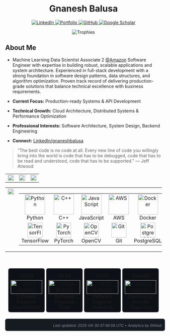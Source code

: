 
<h1 align="center">Gnanesh Balusa</h1>
<!-- <h3 align="center">Research AI Software Engineer | TIHAN, IIT Hyderabad & Trainee @McKnisey & Company</h3> -->

<p align="center">
  <!-- Profile views badge (optional, currently commented out) -->
  <!-- <img src="https://komarev.com/ghpvc/?username=gnanesh-16&label=Profile%20views&color=brightgreen&style=for-the-badge" alt="profile views" /> -->

  <!-- Social badges -->
  <a href="https://www.linkedin.com/in/gnaneshbalusa" target="_blank">
    <img src="https://img.shields.io/badge/LinkedIn-0077B5?style=for-the-badge&logo=linkedin&logoColor=white" alt="LinkedIn">
  </a>
  <a href="https://gnanesh-balusa-portfolio.vercel.app/" target="_blank">
    <img src="https://img.shields.io/badge/Portfolio-000000?style=for-the-badge&logo=About.me&logoColor=white" alt="Portfolio">
  </a>
  <a href="https://github.com/gnanesh-16" target="_blank">
    <img src="https://img.shields.io/badge/GitHub-100000?style=for-the-badge&logo=github&logoColor=white" alt="GitHub">
  </a>
  <a href="https://scholar.google.com/citations?user=3NC81YIAAAAJ&hl=en" target="_blank">
    <img src="https://img.shields.io/badge/Google_Scholar-4285F4?style=for-the-badge&logo=google-scholar&logoColor=white" alt="Google Scholar">
  </a>
</p>


<p align="center">
  <img src="https://github-profile-trophy.vercel.app/?username=gnanesh-16&theme=darkhub&row=1&column=6&margin-w=15&no-frame=true&no-bg=true" alt="Trophies" />
</p>


<!-------------About Me-------------------------------------->
## About Me

- Machine Learning Data Scientist Associate 2 [@Amazon]([url](https://www.aboutamazon.com/))
Software Engineer with expertise in building robust, scalable applications and system architecture. Experienced in full-stack development with a strong foundation in software design patterns, data structures, and algorithm optimization. Proven track record of delivering production-grade solutions that balance technical excellence with business requirements.

- **Current Focus:** Production-ready Systems & API Development
- **Technical Growth:** Cloud Architecture, Distributed Systems & Performance Optimization
- **Professional Interests:** Software Architecture, System Design, Backend Engineering
- **Connect:** [LinkedIn/gnaneshbalusa](https://linkedin.com/in/gnaneshbalusa)

> "The best code is no code at all. Every new line of code you willingly bring into the world is code that has to be debugged, code that has to be read and understood, code that has to be supported." — Jeff Atwood



<!---------------------------------

<!-- GitHub Stats Section -->
<table border="0">
  <tr>
    <td width="33%" valign="top">
      <img width="100%" src="https://github-readme-stats.vercel.app/api?username=gnanesh-16&show_icons=true&theme=radical&hide_border=true&count_private=true" />
    </td>
    <td width="33%" valign="top">
      <img width="100%" src="https://github-profile-summary-cards.vercel.app/api/cards/productive-time?username=gnanesh-16&theme=radical&utcOffset=8" />
    </td>
    <td width="33%" valign="top">
      <img width="100%" src="https://github-readme-stats.vercel.app/api/top-langs/?username=gnanesh-16&layout=compact&theme=radical&hide_border=true" />
    </td>
  </tr>
</table>

<!-- Streak and Tech Stack Side by Side -->
<table border="0" width="100%">
  <tr>
    <td width="40%" valign="top">
      <!-- Current Streak -->
      <img width="100%" src="https://github-readme-streak-stats.herokuapp.com/?user=gnanesh-16&theme=radical&hide_border=true" />
    </td>
    <td width="60%" valign="top">
      <!-- Tech Stack -->
      <table width="100%">
        <tr>
          <td align="center" width="14%">
            <img src="https://techstack-generator.vercel.app/python-icon.svg" alt="Python" width="65" height="65" />
            <br>Python
          </td>
          <td align="center" width="14%">
            <img src="https://techstack-generator.vercel.app/cpp-icon.svg" alt="C++" width="65" height="65" />
            <br>C++
          </td>
          <td align="center" width="14%">
            <img src="https://techstack-generator.vercel.app/js-icon.svg" alt="JavaScript" width="65" height="65" />
            <br>JavaScript
          </td>
          <td align="center" width="14%">
            <img src="https://techstack-generator.vercel.app/aws-icon.svg" alt="AWS" width="65" height="65" />
            <br>AWS
          </td>
          <td align="center" width="14%">
            <img src="https://techstack-generator.vercel.app/docker-icon.svg" alt="Docker" width="65" height="65" />
            <br>Docker
          </td>
          <td align="center" width="14%">
            <img src="https://techstack-generator.vercel.app/kubernetes-icon.svg" alt="Kubernetes" width="65" height="65" />
            <br>Kubernetes
          </td>
          <td align="center" width="14%">
            <img src="https://techstack-generator.vercel.app/java-icon.svg" alt="Java" width="65" height="65" />
            <br>Java
          </td>
        </tr>
        <tr>
          <td align="center" width="14%">
            <img src="https://www.vectorlogo.zone/logos/tensorflow/tensorflow-icon.svg" alt="TensorFlow" width="48" height="48" />
            <br>TensorFlow
          </td>
          <td align="center" width="14%">
            <img src="https://www.vectorlogo.zone/logos/pytorch/pytorch-icon.svg" alt="PyTorch" width="48" height="48" />
            <br>PyTorch
          </td>
          <td align="center" width="14%">
            <img src="https://www.vectorlogo.zone/logos/opencv/opencv-icon.svg" alt="OpenCV" width="48" height="48" />
            <br>OpenCV
          </td>
          <td align="center" width="14%">
            <img src="https://www.vectorlogo.zone/logos/git-scm/git-scm-icon.svg" alt="Git" width="48" height="48" />
            <br>Git
          </td>
          <td align="center" width="14%">
            <img src="https://www.vectorlogo.zone/logos/postgresql/postgresql-icon.svg" alt="PostgreSQL" width="48" height="48" />
            <br>PostgreSQL
          </td>
          <td align="center" width="14%">
            <img src="https://www.vectorlogo.zone/logos/djangoproject/djangoproject-icon.svg" alt="Django" width="48" height="48" />
            <br>Django
          </td>
          <td align="center" width="14%">
            <img src="https://www.vectorlogo.zone/logos/jupyter/jupyter-icon.svg" alt="Jupyter" width="48" height="48" />
            <br>Jupyter
          </td>
        </tr>
      </table>
    </td>
  </tr>
</table>

<br>

<!-- GitHub Contribution Graph with alternative styling -->
 <!-- <img src="https://github-readme-activity-graph.vercel.app/graph?username=gnanesh-16&theme=github-compact&area=true&hide_border=true" width="100%" alt="Contribution Graph"/> -->

<!-- ------------------------------------------------------------ --->


<div align="center">
  <!-- Yearly Metrics Section -->
  <table style="width:98%; margin-top:15px; border-collapse:separate; border-spacing:5px;">
    <tr>
      <td width="25%" align="center" style="background:#0D1117; border-radius:6px; padding:8px;">
        <h4 style="margin:5px;">2023</h4>
        <img src="https://github-readme-activity-graph.vercel.app/graph?username=gnanesh-16&theme=github-dark&hide_title=true&hide_border=true&area=false&point=39D353&line=39D353&bg_color=0D1117&custom_title=&height=150" width="100%" alt="2023 Activity" />
        <b style="font-size:0.9em;">Software Engineer Foundations</b>
      </td>
      <td width="25%" align="center" style="background:#0D1117; border-radius:6px; padding:8px;">
        <h4 style="margin:5px;">2024</h4>
        <img src="https://github-readme-activity-graph.vercel.app/graph?username=gnanesh-16&theme=github-dark&hide_title=true&hide_border=true&area=false&point=39D353&line=39D353&bg_color=0D1117&custom_title=&height=150" width="100%" alt="2024 Activity" />
        <b style="font-size:0.9em;">Software Engineer Tools</b>
      </td>
      <td width="25%" align="center" style="background:#0D1117; border-radius:6px; padding:8px;">
        <h4 style="margin:5px;">2025</h4>
        <img src="https://github-readme-activity-graph.vercel.app/graph?username=gnanesh-16&theme=github-dark&hide_title=true&hide_border=true&area=false&point=39D353&line=39D353&bg_color=0D1117&custom_title=&height=150&from=2025-01-01&to=2025-12-31" width="100%" alt="2025 Activity" />
        <b style="font-size:0.9em;">Software Engineer Research</b>
      </td>
      <td width="25%" align="center" style="background:#0D1117; border-radius:6px; padding:8px;">
        <h4 style="margin:5px;">Overall</h4>
        <img src="https://github-readme-activity-graph.vercel.app/graph?username=gnanesh-16&theme=github-dark&hide_title=true&hide_border=true&area=true&point=39D353&line=39D353&bg_color=0D1117&custom_title=&height=150" width="100%" alt="Overall Activity" />
        <b style="font-size:0.9em;">Continuous Growth Trajectory</b>
      </td>
    </tr>
  </table>


<!----------------------------------------------------->


  <!-- Professional footer with metrics -->
  <div style="background:#161B22; border-radius:6px; padding:10px; width:98%; margin:10px auto;">
    <div style="display:flex; justify-content:space-between; text-align:left; padding:0 15px;">
    </div>
    <sub style="color:#8B949E; margin-top:5px; display:block; text-align:right;">
      <i>Last updated: 2025-04-30 07:46:56 UTC • Analytics by GitHub</i>
    </sub>
  </div>
</div>

<!-- Last updated: 2025-04-30 07:16:25 UTC by gnanesh-16 -->

